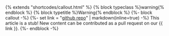 {% extends "shortcodes/callout.html" %}
{% block typeclass %}warning{% endblock %}
{% block typetitle %}Warning{% endblock %}
{%- block callout -%}
    {%- set link = "[github repo]("~config.extra.repo~")" | markdown(inline=true) -%}
    This article is a stub!
    New content can be contributed as a pull request on our {{ link }}.
{%- endblock -%}